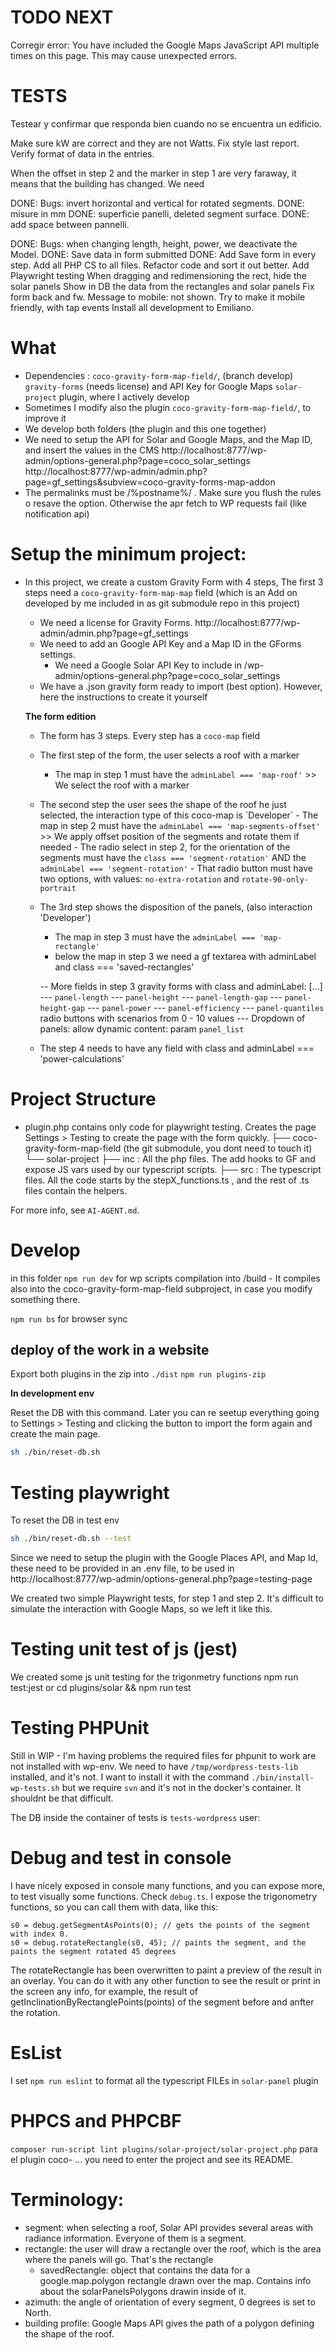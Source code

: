 # TODO NEXT

Corregir error: You have included the Google Maps JavaScript API multiple times on this page. This may cause unexpected errors.

# TESTS 
Testear y confirmar que responda bien cuando no se encuentra un edificio.

Make sure kW are correct and they are not Watts.
Fix style last report.
Verify format of data in the entries.

When the offset in step 2 and the marker in step 1 are very faraway, it means that the building has changed.
We need 


DONE: Bugs: invert horizontal and vertical for rotated segments.
DONE: misure in mm
DONE: superficie panelli, deleted segment surface.
DONE: add space between pannelli.

DONE: Bugs: when changing length, height, power, we deactivate the Model.
DONE: Save data in form submitted
DONE: Add Save form in every step.
Add all PHP CS to all files.
Refactor code and sort it out better.
Add Playwright testing
When dragging and redimensioning the rect, hide the solar panels
Show in DB the data from the rectangles and solar panels
Fix form back and fw.
Message to mobile: not shown. Try to make it mobile friendly, with tap events
Install all development to Emiliano.

# What

- Dependencies :
  `coco-gravity-form-map-field/`, (branch develop)
  `gravity-forms` (needs license) and API Key for Google Maps
  `solar-project` plugin, where I actively develop
- Sometimes I modify also the plugin `coco-gravity-form-map-field/`, to improve it
- We develop both folders (the plugin and this one together)
- We need to setup the API for Solar and Google Maps, and the Map ID, and insert the values in the CMS
http://localhost:8777/wp-admin/options-general.php?page=coco_solar_settings
http://localhost:8777/wp-admin/admin.php?page=gf_settings&subview=coco-gravity-forms-map-addon
- The permalinks must be /%postname%/ . Make sure you flush the rules o resave the option. Otherwise the apr fetch to WP requests fail (like notification api)

# Setup the minimum project:

- In this project, we create a custom Gravity Form with 4 steps, The first 3 steps need a `coco-gravity-form-map-map` field (which is an Add on developed by me included in as git submodule repo in this project)

  - We need a license for Gravity Forms. http://localhost:8777/wp-admin/admin.php?page=gf_settings
  - We need to add an Google API Key and a Map ID in the GForms settings.
	- We need a Google Solar API Key to include in /wp-admin/options-general.php?page=coco_solar_settings
  - We have a .json gravity form ready to import (best option). However, here the instructions to create it yourself

  **The form edition**

  - The form has 3 steps. Every step has a `coco-map` field
  - The first step of the form, the user selects a roof with a marker
    - The map in step 1 must have the `adminLabel === 'map-roof'` >> We select the roof with a marker
  - The second step the user sees the shape of the roof he just selected, the interaction type of this coco-map is ´Developer´ - The map in step 2 must have the `adminLabel === 'map-segments-offset'` >> We apply offset position of the segments and rotate them if needed - The radio select in step 2, for the orientation of the segments
    must have the `class === 'segment-rotation'` AND the `adminLabel === 'segment-rotation'` - That radio button must have two options, with values: `no-extra-rotation` and `rotate-90-only-portrait`
  - The 3rd step shows the disposition of the panels, (also interaction 'Developer')
    - The map in step 3 must have the `adminLabel === 'map-rectangle'`
    - below the map in step 3 we need a gf textarea with adminLabel and class === 'saved-rectangles'

    -- More fields in step 3 gravity forms with class and adminLabel: 
    [...]
    --- `panel-length`
    --- `panel-height`
    --- `panel-length-gap`
    --- `panel-height-gap`
    --- `panel-power`
    --- `panel-efficiency`
		--- `panel-quantiles` radio buttons with scenarios from 0 - 10 values
    --- Dropdown of panels: allow dynamic content: param `panel_list`
  - The step 4 needs to have any field with class and adminLabel === 'power-calculations'

# Project Structure

- plugin.php contains only code for playwright testing. Creates the page Settings > Testing to create the page with the form quickly.
├── coco-gravity-form-map-field (the git submodule, you dont need to touch it)
└── solar-project
    ├── inc : All the php files. The add hooks to GF and expose JS vars used by our typescript scripts.
		├── src : The typescript files. All the code starts by the
					stepX_functions.ts , and the rest of .ts files contain the helpers.

For more info, see `AI-AGENT.md`.

# Develop

in this folder
`npm run dev` for wp scripts compilation into /build - It compiles also into the coco-gravity-form-map-field subproject, in case you modify something there.

`npm run bs` for browser sync

## deploy of the work in a website

Export both plugins in the zip into `./dist`
`npm run plugins-zip`

**In development env**

Reset the DB with this command. Later you can re seetup everything going to Settings > Testing and clicking the button to import the form again and create the main page.

```bash
sh ./bin/reset-db.sh
```

# Testing playwright

To reset the DB in test env
```bash
sh ./bin/reset-db.sh --test
```

Since we need to setup the plugin with the Google Places API, and Map Id, these need to be 
provided in an .env file, to be used in http://localhost:8777/wp-admin/options-general.php?page=testing-page

We created two simple Playwright tests, for step 1 and step 2. It's difficult to simulate the interaction with Google Maps, so we left it like this.

# Testing unit test of js (jest)

We created some js unit testing for the trigonmetry functions
npm run test:jest
or
cd plugins/solar && npm run test

# Testing PHPUnit

Still in WIP - I'm having problems the required files for phpunit to work are not installed with wp-env.
We need to have `/tmp/wordpress-tests-lib` installed, and it's not. I want to install it with the command `./bin/install-wp-tests.sh` but we require `svn` and it's not in the docker's container. It shouldnt be that difficult.

The DB inside the container of tests is
`tests-wordpress`
user:

# Debug and test in console

I have nicely exposed in console many functions, and you can expose more, to test visually some functions.
Check `debug.ts`. I expose the trigonometry functions, so you can call them with data, like this:

```
s0 = debug.getSegmentAsPoints(0); // gets the points of the segment with index 0.
s0 = debug.rotateRectangle(s0, 45); // paints the segment, and the paints the segment rotated 45 degrees
```

The rotateRectangle has been overwritten to paint a preview of the result in an overlay. You can do it with any other function to see the result or print in the screen any info, for example, the result of getInclinationByRectanglePoints(points) of the segment before and anfter the rotation.

# EsList 

I set `npm run eslint` to format all the typescript FILEs in `solar-panel` plugin

# PHPCS and PHPCBF

`composer run-script lint plugins/solar-project/solar-project.php`
para el plugin coco- ... you need to enter the project and see its README.

# Terminology:

- segment: when selecting a roof, Solar API provides several areas with radiance information. Everyone of them is a segment.
- rectangle: the user will draw a rectangle over the roof, which is the area where the panels will go. That's the rectangle
	- savedRectangle: object that contains the data for a google.map.polygon rectangle drawn over the map. Contains info about the solarPanelsPolygons drawin inside of it.
- azimuth: the angle of orientation of every segment, 0 degrees is set to North.
- building profile: Google Maps API gives the path of a polygon defining the shape of the roof.

